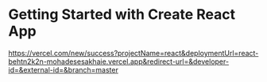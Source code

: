 # Getting Started with Create React App
https://vercel.com/new/success?projectName=react&deploymentUrl=react-behtn2k2n-mohadesesakhaie.vercel.app&redirect-url=&developer-id=&external-id=&branch=master
